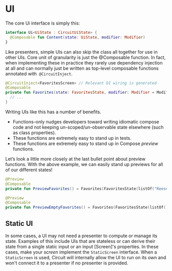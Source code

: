 UI
==

The core Ui interface is simply this:

```kotlin
interface Ui<UiState : CircuitUiState> {
  @Composable fun Content(state: UiState, modifier: Modifier)
}
```

Like presenters, simple UIs can also skip the class all together for use in other UIs. Core unit of granularity is just the @Composable function. In fact, when implementing these in practice they rarely use dependency injection at all and can normally just be written as top-level composable functions annotated with` @CircuitInject`.

```kotlin
@CircuitInject<FavoritesScreen> // Relevant DI wiring is generated
@Composable
private fun Favorites(state: FavoritesState, modifier: Modifier = Modifier) {
  // ...
}
```

Writing UIs like this has a number of benefits.

* Functions-only nudges developers toward writing idiomatic compose code and not keeping un-scoped/un-observable state elsewhere (such as class properties).
* These functions are extremely easy to stand up in tests.
* These functions are extremely easy to stand up in Compose _preview_ functions.


Let’s look a little more closely at the last bullet point about preview functions. With the above example, we can easily stand up previews for all of our different states!

```kotlin
@Preview
@Composable
private fun PreviewFavorites() = Favorites(FavoritesState(listOf("Reeses", "Lola")))

@Preview
@Composable
private fun PreviewEmptyFavorites() = Favorites(FavoritesState(listOf()))
```

## Static UI

In some cases, a UI may not need a presenter to compute or manage its state. Examples of this include UIs that are stateless or can derive their state from a single static input or an input [Screen]'s properties. In these cases, make your _screen_ implement the `StaticScreen` interface. When a `StaticScreen` is used, Circuit will internally allow the UI to run on its own and won't connect it to a presenter if no presenter is provided.